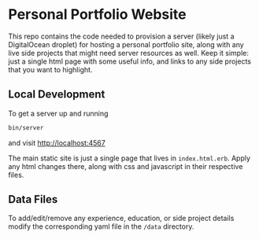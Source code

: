 # Personal Portfolio Website

This repo contains the code needed to provision a server (likely just a DigitalOcean droplet) for hosting a personal portfolio site, along with any live side projects that might need server resources as well. Keep it simple: just a single html page with some useful info, and links to any side projects that you want to highlight.

## Local Development

To get a server up and running

```sh
bin/server
```

and visit <http://localhost:4567>

The main static site is just a single page that lives in `index.html.erb`. Apply any html changes there, along with css and javascript in their respective files.

## Data Files

To add/edit/remove any experience, education, or side project details modify the corresponding yaml file in the `/data` directory.
